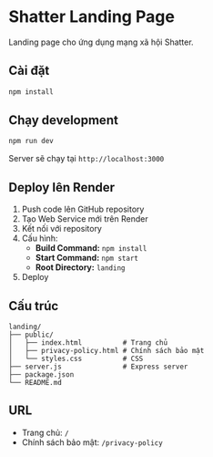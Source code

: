 # Shatter Landing Page

Landing page cho ứng dụng mạng xã hội Shatter.

## Cài đặt

```bash
npm install
```

## Chạy development

```bash
npm run dev
```

Server sẽ chạy tại `http://localhost:3000`

## Deploy lên Render

1. Push code lên GitHub repository
2. Tạo Web Service mới trên Render
3. Kết nối với repository
4. Cấu hình:
   - **Build Command:** `npm install`
   - **Start Command:** `npm start`
   - **Root Directory:** `landing`
5. Deploy

## Cấu trúc

```
landing/
├── public/
│   ├── index.html          # Trang chủ
│   ├── privacy-policy.html # Chính sách bảo mật
│   └── styles.css          # CSS
├── server.js               # Express server
├── package.json
└── README.md
```

## URL

- Trang chủ: `/`
- Chính sách bảo mật: `/privacy-policy`
